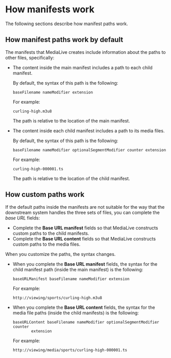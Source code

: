 # How manifests work<a name="hls-manifests-how-work"></a>

The following sections describe how manifest paths work\.

## How manifest paths work by default<a name="hls-default-manifest-paths"></a>

The manifests that MediaLive creates include information about the paths to other files, specifically:
+ The content inside the main manifest includes a path to each child manifest\.

  By default, the syntax of this path is the following: 

  ```
  baseFilename nameModifier extension
  ```

  For example:

  ```
  curling-high.m3u8
  ```

  The path is relative to the location of the main manifest\.
+ The content inside each child manifest includes a path to its media files\.

  By default, the syntax of this path is the following:

  ```
  baseFilename nameModifier optionalSegmentModifier counter extension
  ```

  For example:

  ```
  curling-high-000001.ts
  ```

  The path is relative to the location of the child manifest\.

## How custom paths work<a name="hls-custom-manifest-paths"></a>

If the default paths inside the manifests are not suitable for the way that the downstream system handles the three sets of files, you can complete the *base URL* fields:
+ Complete the **Base URL manifest** fields so that MediaLive constructs custom paths to the child manifests\. 
+ Complete the **Base URL content** fields so that MediaLive constructs custom paths to the media files\. 

When you customize the paths, the syntax changes\.
+ When you complete the **Base URL manifest** fields, the syntax for the child manifest path \(inside the main manifest\) is the following: 

  ```
  baseURLManifest baseFilename nameModifier extension
  ```

  For example:

  ```
  http://viewing/sports/curling-high.m3u8
  ```
+ When you complete the **Base URL content** fields, the syntax for the media file paths \(inside the child manifests\) is the following: 

  ```
  baseURLContent baseFilename nameModifier optionalSegmentModifier counter
          extension
  ```

  For example:

  ```
  http://viewing/media/sports/curling-high-000001.ts
  ```